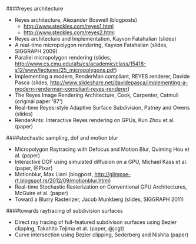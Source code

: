 ####reyes architecture

- Reyes architecture, Alexander Boswell (blogposts)
    - http://www.steckles.com/reyes1.html
    - http://www.steckles.com/reyes2.html
- Reyes architecture and Implementation, Kayvon Fatahalian (slides)
- A real-time micropolygon rendering, Kayvon Fatahalian (slides, SIGGRAPH 2009)
- Parallel micropolygon rendering (slides, http://www.cs.cmu.edu/afs/cs/academic/class/15418-s12/www/lectures/25_micropolygons.pdf)
- Implementing a modern, RenderMan compliant, REYES renderer, Davide Pasca (slides, http://www.slideshare.net/davidepasca/implementing-a-modern-renderman-compliant-reyes-renderer)
- The Reyes Image Rendering Architecture, Cook, Carpenter, Catmull (original paper '87')
- Real-time Reyes-style Adaptive Surface Subdivision, Patney and Owens (slides)
- RenderAnts: Interactive Reyes rendering on GPUs, Kun Zhou et al. (paper)

####stochastic sampling, dof and motion blur

- Micropolygon Raytracing with Defocus and Motion Blur, Quiming Hou et al. (paper)
- Interactive DOF using simulated diffusion on a GPU, Michael Kass et al. (paper, @Pixar)
- Motionblur, Max Liani (blogpost, http://glimpse-rt.blogspot.rs/2012/09/motionblur.html)
- Real-time Stochastic Rasterization on Conventional GPU Architectures, McGuire et al. (paper)
- Toward a Blurry Rasterizer, Jacob Munkberg (slides, SIGGRAPH 2011)

####towards raytracing of subdivision surfaces

- Direct ray tracing of full-featured subdivison surfaces using Bezier clipping, Takahito Tejima et al. (paper, @jcgt)
- Curve intersection using Bezier clipping, Sederberg and Nishita (paper)